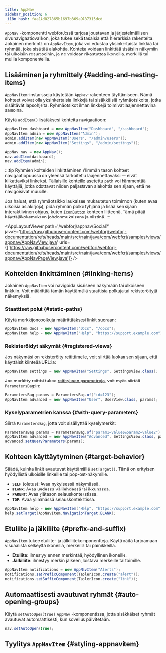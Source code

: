 ```yaml
---
title: AppNav
sidebar_position: 6
_i18n_hash: faa14d827865b1697b369a9787315dcd
---
```

<DocChip chip="shadow" />
<DocChip chip="name" label="dwc-app-nav" />
<DocChip chip="name" label="dwc-app-nav-item" />
<DocChip chip='since' label='24.12' />
<JavadocLink type="appnav" location="com/webforj/component/appnav/AppNav" top='true'/> 

`AppNav` -komponentti webforJ:ssä tarjoaa joustavan ja järjestelmällisen sivunavigaatiovalikon, joka tukee sekä tasaisia että hierarkisia rakenteita. Jokainen merkintä on `AppNavItem`, joka voi edustaa yksinkertaista linkkiä tai ryhmää, joka sisältää alakohtia. Kohteita voidaan linkittää sisäisiin näkymiin tai ulkoisiin resursseihin, ja ne voidaan rikastuttaa ikoneilla, merkillä tai muilla komponenteilla.

## Lisääminen ja ryhmittely {#adding-and-nesting-items}

`AppNavItem`-instansseja käytetään `AppNav`-rakenteen täyttämiseen. Nämä kohteet voivat olla yksinkertaisia linkkejä tai sisäkkäisiä ryhmäotsikoita, jotka sisältävät lapsohjeita. Ryhmäotsikot ilman linkkejä toimivat laajennettavina säiliöinä.

Käytä `addItem()` lisätäksesi kohteita navigaatioon:

```java
AppNavItem dashboard = new AppNavItem("Dashboard", "/dashboard");
AppNavItem admin = new AppNavItem("Admin");
admin.addItem(new AppNavItem("Users", "/admin/users"));
admin.addItem(new AppNavItem("Settings", "/admin/settings"));

AppNav nav = new AppNav();
nav.addItem(dashboard);
nav.addItem(admin);
```

:::tip Ryhmien kohteiden linkittäminen
Ylimmän tason kohteet navigaatiopuussa on yleensä tarkoitettu laajennettavaksi — eivät klikattaviksi linkeiksi. Tällaisille kohteille asetettu `path` voi hämmentää käyttäjiä, jotka odottavat niiden paljastavan alakohtia sen sijaan, että ne navigoisivat muualle.

Jos haluat, että ryhmäotsikko laukaisee mukautetun toiminnon (kuten avaa ulkoisia asiakirjoja), pidä ryhmän polku tyhjänä ja lisää sen sijaan interaktiivinen ohjaus, kuten [`IconButton`](./icon#icon-buttons) kohteen liitteenä. Tämä pitää käyttäjäkokemuksen johdonmukaisena ja siistinä.
:::

<!--vale off-->
<AppLayoutViewer 
path='/webforj/appnav/Social?'  
javaE='https://raw.githubusercontent.com/webforj/webforj-documentation/refs/heads/main/src/main/java/com/webforj/samples/views/appnav/AppNavView.java'
urls={['https://raw.githubusercontent.com/webforj/webforj-documentation/refs/heads/main/src/main/java/com/webforj/samples/views/appnav/AppNavPageView.java']}
/>
<!--vale on-->

## Kohteiden linkittäminen {#linking-items}

Jokainen `AppNavItem` voi navigoida sisäiseen näkymään tai ulkoiseen linkkiin. Voit määrittää tämän käyttämällä staattisia polkuja tai rekisteröityjä näkemyksiä.

### Staattiset polut {#static-paths}

Käytä merkkijonopolkuja määrittääksesi linkit suoraan:

```java
AppNavItem docs = new AppNavItem("Docs", "/docs");
AppNavItem help = new AppNavItem("Help", "https://support.example.com");
```

### Rekisteröidyt näkymät {#registered-views}

Jos näkymäsi on rekisteröity [reitittimelle](../routing/overview), voit siirtää luokan sen sijaan, että käyttäisit kiinteää URL:ia:

```java
AppNavItem settings = new AppNavItem("Settings", SettingsView.class);
```

Jos merkitty reittisi tukee [reitityksen parametreja](../routing/route-patterns#named-parameters), voit myös siirtää `ParametersBag`:in:

```java
ParametersBag params = ParametersBag.of("id=123");
AppNavItem advanced = new AppNavItem("User", UserView.class, params);
```

### Kyselyparametrien kanssa {#with-query-parameters}

Siirrä `ParametersBag`, jotta voit sisällyttää kyselymerkit:

```java
ParametersBag params = ParametersBag.of("param1=value1&param2=value2");
AppNavItem advanced = new AppNavItem("Advanced", SettingsView.class, params);
advanced.setQueryParameters(params);
```

## Kohteen käyttäytyminen {#target-behavior}

Säädä, kuinka linkit avautuvat käyttämällä `setTarget()`. Tämä on erityisen hyödyllistä ulkoisille linkeille tai pop-out-näkymille.

- **`SELF`** (oletus): Avaa nykyisessä näkymässä.
- **`BLANK`**: Avaa uudessa välilehdessä tai ikkunassa.
- **`PARENT`**: Avaa ylätason selauskontekstissa.
- **`TOP`**: Avaa ylimmässä selauskontekstissa.

```java
AppNavItem help = new AppNavItem("Help", "https://support.example.com");
help.setTarget(AppNavItem.NavigationTarget.BLANK);
```

## Etuliite ja jälkiliite {#prefix-and-suffix}

`AppNavItem` tukee etuliite- ja jälkiliitekomponentteja. Käytä näitä tarjoamaan visuaalista selkeyttä ikoneilla, merkeillä tai painikkeilla.

- **Etuliite**: ilmestyy ennen merkintää, hyödyllinen ikoneille.
- **Jälkiliite**: ilmestyy merkin jälkeen, loistava merkeille tai toimille.

```java
AppNavItem notifications = new AppNavItem("Alerts");
notifications.setPrefixComponent(TablerIcon.create("alert"));
notifications.setSuffixComponent(TablerIcon.create("link"));
```

## Automaattisesti avautuvat ryhmät {#auto-opening-groups}

Käytä `setAutoOpen(true)` `AppNav` -komponentissa, jotta sisäkkäiset ryhmät avautuvat automaattisesti, kun sovellus päivitetään.

```java
nav.setAutoOpen(true);
```

## Tyylitys `AppNavItem` {#styling-appnavitem}

<TableBuilder name="AppNavItem" />
